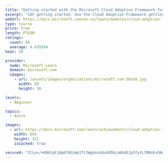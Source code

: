 ```yaml
---
title: "Getting started with the Microsoft Cloud Adoption Framework for Azure"
excerpt: "CAF getting started. Use the Cloud Adoption Framework getting started guides to unblock your organization’s cloud adoption efforts"
webUrl: https://docs.microsoft.com/en-us/learn/modules/cloud-adoption-framework-getting-started/
type: course
price: Free
length: PT43M
ratings:
  count: 66
  average: 4.439394
heat: 50

provider:
  name: Microsoft Learn
  domain: microsoft.com
  images:
    - url: /assets/images/organizations/microsoft.com-50x50.jpg
      width: 50
      height: 50

levels:
  - Beginner

topics:
  - Azure

images:
  - url: https://docs.microsoft.com/learn/achievements/cloud-adoption-framework-getting-started-social.png
    width: 643
    height: 321
    isCached: true

secured: "ICLo+/+K06tqFjBpKf8GiWyIftJWgdxxGdv6XDhLaK64EJp3fyYL7M8nE+ONdwuw0Rk7bVqI0esL1Gxo/kO/2rDoAa4SmdWMOzUk3Wxcr0EVF3bx9LWHxcyKT0pS8BDk/fexAlrXvwhZXNkYddpYuhURShk/+6/0xJ+7BAYuooAiXOwz7BaUdrIVfiFM6ev3g+o/sn3fS7+IDoHaOxbRrhl8t5GF2oqP/sTjyd/hc21C6qMgMrtQ6kVr1kcE11XFIswS5EGwEvMXTNGbARCpuegMYd9XPdKJmypS2ZEy/cQPWaVzhq0lwQ/MaPPYPI129lBCuWSeTUZTOPf3L8e5WGY4lRElgXdDzsQ1hcw0LNfNyKqKInL1z1x66TLArx/t1hIHbbD621s0DVRRrAXBBPKb/ScaB1hiCcQ/Xjik0bM=;WimQHFV+XAW/e0uOaJb+ag=="
---
```


